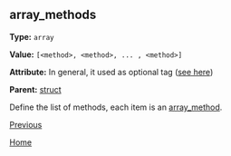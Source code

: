 array_methods
----------

**Type:** `array`

**Value:** `[<method>, <method>, ... , <method>]`

**Attribute:** In general, it used as optional tag ([see here](../jsoncgen.md))

**Parent:** [struct](struct.md)

Define the list of methods, each item is an [array_method](array_method.md).  

[Previous](../jsoncgen.md)

[Home](../../index.md)